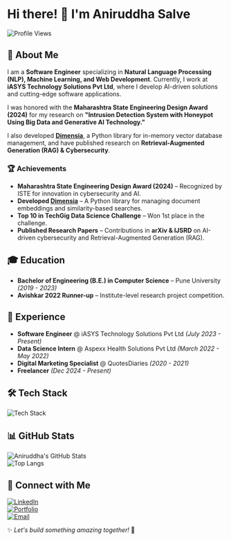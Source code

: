 # Hi there! 👋 I'm Aniruddha Salve  

![Profile Views](https://komarev.com/ghpvc/?username=aniruddhasalve&style=flat-square&color=blue)  

## 🚀 About Me  
I am a **Software Engineer** specializing in **Natural Language Processing (NLP), Machine Learning, and Web Development**. Currently, I work at **iASYS Technology Solutions Pvt Ltd**, where I develop AI-driven solutions and cutting-edge software applications.  

I was honored with the **Maharashtra State Engineering Design Award (2024)** for my research on **"Intrusion Detection System with Honeypot Using Big Data and Generative AI Technology."**  

I also developed **[Dimensia](https://pypi.org/project/dimensia/)**, a Python library for in-memory vector database management, and have published research on **Retrieval-Augmented Generation (RAG) & Cybersecurity**.  

### 🏆 Achievements  
- **Maharashtra State Engineering Design Award (2024)** – Recognized by ISTE for innovation in cybersecurity and AI.  
- **Developed [Dimensia](https://pypi.org/project/dimensia/)** – A Python library for managing document embeddings and similarity-based searches.  
- **Top 10 in TechGig Data Science Challenge** – Won 1st place in the challenge.  
- **Published Research Papers** – Contributions in **arXiv & IJSRD** on AI-driven cybersecurity and Retrieval-Augmented Generation (RAG).  

## 🎓 Education  
- **Bachelor of Engineering (B.E.) in Computer Science** – Pune University *(2019 - 2023)*  
- **Avishkar 2022 Runner-up** – Institute-level research project competition.  

## 💼 Experience  
- **Software Engineer** @ iASYS Technology Solutions Pvt Ltd *(July 2023 - Present)*  
- **Data Science Intern** @ Aspexx Health Solutions Pvt Ltd *(March 2022 - May 2022)*  
- **Digital Marketing Specialist** @ QuotesDiaries *(2020 - 2021)*  
- **Freelancer** *(Dec 2024 - Present)*  

## 🛠 Tech Stack  
![Tech Stack](https://skillicons.dev/icons?i=python,cpp,java,flask,fastapi,react,js,angular,tensorflow,pytorch,mongodb,mysql,neo4j,docker,linux,aws)  

## 📊 GitHub Stats  
![Aniruddha's GitHub Stats](https://github-readme-stats.vercel.app/api?username=aniruddhasalve&show_icons=true&theme=tokyonight)  
![Top Langs](https://github-readme-stats.vercel.app/api/top-langs/?username=aniruddhasalve&layout=compact&theme=tokyonight)  

## 🔗 Connect with Me  
[![LinkedIn](https://img.shields.io/badge/LinkedIn-0A66C2?style=for-the-badge&logo=linkedin&logoColor=white)](https://linkedin.com/in/aniruddha-salve-645854196)  
[![Portfolio](https://img.shields.io/badge/Portfolio-000?style=for-the-badge&logo=vercel&logoColor=white)](https://aniruddhasalve.me)  
[![Email](https://img.shields.io/badge/Email-D14836?style=for-the-badge&logo=gmail&logoColor=white)](mailto:salveaniruddha180@gmail.com)  

✨ *Let's build something amazing together!* 🚀  
